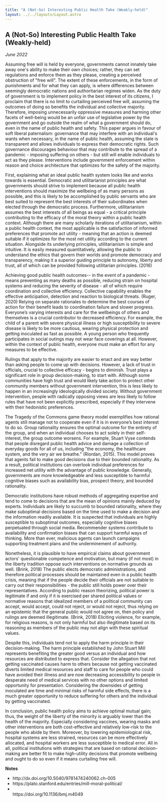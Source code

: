 ```yaml
---
title: "A (Not-So) Interesting Public Health Take (Weakly-held)"
layout: ../../layouts/Layout.astro
---
```


<h2>A (Not-So) Interesting Public Health Take (Weakly-held)</h2>
<p><i>June 2022</i></p>

Assuming free will is held by everyone, governments cannot innately take away one's ability to make their own choices; rather, they can set regulations and enforce them as they please, creating a perceived obstruction of "free will". The extent of these enforcements, in the form of punishments and for what they can apply, is where differences between seemingly democratic nations and authoritarian regimes widen. As the duty of government is to implement policy in the best interest of its citizens, I proclaim that there is no limit to curtailing perceived free will, assuming the outcomes of doing so benefits the individual and collective majority. Therefore, imposing unnecessarily oppressive measures and harming other facets of well-being would be an unfair use of legislative power by the government and go outside the realm of what a government should do, even in the name of public health and safety. This paper argues in favour of soft liberal paternalism: governance that may interfere with an individual's wants when necessary, in the name of public health, assuming the state is transparent and allows individuals to express their democratic rights. Such governance discourages behaviour that may contribute to the spread of a pandemic - imposing suffering on others - but still will enable individuals to act as they please. Interventions include government enforcement within reason and choice architecture that optimizes for the safety of the majority.

First, explaining what an ideal public health system looks like and works towards is essential. Democratic and utilitarianist principles are what governments should strive to implement because all public health interventions should maximize the wellbeing of as many persons as possible, and this is likely to be accomplished by public servants who are best suited to represent the best interests of their subordinates when elected through the democratic process. Furthermore, utilitarianism assumes the best interests of all beings as equal - a critical principle contributing to the efficacy of the moral theory within a public health context. Although there are many scholarly iterations of utilitarianism, within a public health context, the most applicable is the satisfaction of informed preferences that promote act utility - meaning that an action is deemed suitable if it optimizes for the most net utility according to the current situation. Alongside its underlying principles, utilitarianism is simple and intuitive. It is easily measured quantitatively, allowing the public to understand the ethics that govern their worlds and promote democracy and transparency, making it a superior guiding principle to autonomy, liberty and trust, all of which can be provided following utilitarian principles. (2016)

Achieving good public health outcomes-- in the event of a pandemic - means preventing as many deaths as possible, reducing strain on hospital systems and reducing the severity of disease - all of which require coordination and collective efficiency. Collective capability enables the effective anticipation, detection and reaction to biological threats. (Ruger, 2020) Relying on separate rationales to determine the best courses of action for their benefit leads to coordination failure and slower progress. Everyone’s varying interests and care for the wellbeings of others and themselves is a crucial contributor to decreased efficiency. For example, the child of a parent with severe physical illness or high susceptibility to severe disease is likely to be more cautious, wearing physical protection and getting inoculated as fast as possible. A young person who frequently participates in social outings may not wear face coverings at all. However, within the context of public health, everyone must make an effort for any measures to be effective. 

Rulings that apply to the majority are easier to enact and are way better than asking people to come up with decisions. However, a lack of trust in officials, crucial to collective efficacy - begins to diminish. Trust plays a significant role in group decision-making, to start with. Although some communities have high trust and would likely take action to protect other community members without government intervention, this is less likely to happen in an increasingly ideologically divided society. Without government intervention, people with radically opposing views are less likely to follow rules that have not been explicitly prescribed, especially if they intervene with their hedonistic preferences. 

The Tragedy of the Commons game theory model exemplifies how rational agents still manage not to cooperate even if it is in everyone’s best interest to do so. Group rationality ensures the optimal outcome for the entirety of the group, and when an individual chooses to act solely in their self-interest, the group outcome worsens. For example, Stuart Vyse contends that people disregard public health advice and damage a collection of everyday goods for all of us, including "the economy, the healthcare system, and the very air we breathe." (Riordan, 2015). This model proves that agents fail to make good decisions due to their bounded rationality. As a result, political institutions can overlook individual preferences for increased net utility with the advantage of public knowledge. Generally, governments are more knowledgeable and less susceptible to harmful cognitive biases such as availability bias, prospect theory, and bounded rationality.	

Democratic institutions have robust methods of aggregating expertise and tend to come to decisions that are the mean of opinions mainly deduced by experts. Individuals are likely to succumb to bounded rationality, where they make suboptimal decisions based on the time used to make a decision and the information readily available. It is suspected that individuals are highly susceptible to suboptimal outcomes, especially cognitive biases perpetuated through social media. Recommender systems contribute to availability and confirmation biases that can support harmful ways of thinking. More than ever, malicious agents can launch campaigns supporting treatment plans and the underminement of authority.	

Nonetheless, it is plausible to have empirical claims about government actors' questionable competence and motivation, but many (if not most) in the liberty tradition oppose such interventions on normative grounds as well. (Brink, 2018) The public elects democratic administrations, and therefore political processes should be maintained even in a public health crisis, meaning that if the people decide their officials are not suitable to carry out their responsibilities - the public still holds power over their representatives. According to public reason theorizing, political power is legitimate if and only if it is exercised per shared political values or normative reasons that idealized members of a political community can accept, would accept, could not reject, or would not reject, thus relying on an epistemic that the general public would not agree on, then policy and rulings are deemed illegitimate. (Brink, 2018) Eliciting violence, for example, for religious reasons, is not only harmful but also illegitimate based on its reasoning as members of the public may not align with these spiritual values. 

Despite this, individuals tend not to apply the harm principle in their decision-making. The harm principle established by John Stuart Mill represents benefiting the greater good versus an individual and how resources are distributed to express that. Consider the allegation that not getting vaccinated causes harm to others because not getting vaccinated diverts limited medical resources and staff to care for people who could have avoided their illness and are now decreasing accessibility to people in desperate need of medical services with no other options and limited opportunity for presentation. Considering the downsides of getting inoculated are time and minimal risks of harmful side effects, there is a much greater opportunity to reduce suffering for others and the individual by getting vaccinated.

In conclusion, public health policy aims to achieve optimal mutual gain; thus, the weight of the liberty of the minority is arguably lower than the health of the majority. Especially considering vaccines, wearing masks and other interventions are both cost-effective and relatively low-risk to the people who abide by them. Moreover, by lowering epidemiological risk, hospital systems are less strained, resources can be more effectively allocated, and hospital workers are less susceptible to medical error. All in all, political institutions with strategies that are based on rational decision-making are better fit to make high-utility decisions that promote wellbeing and ought to do so even if it means curtailing free will. 

**Notes**

<ul>
    <li>http://dx.doi.org/10.5040/9781474240062.ch-005
</li>
    <li>
https://plato.stanford.edu/entries/mill-moral-political/
</li>
<li>
</li>
https://doi.org/10.1136/bmj.m4049 

</ul>


